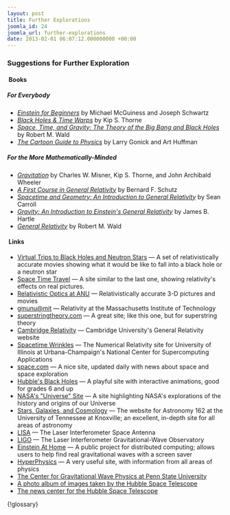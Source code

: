 ```yaml
---
layout: post
title: Further Explorations
joomla_id: 24
joomla_url: further-explorations
date: 2013-02-01 06:07:12.000000000 +00:00
---
```

<h3>Suggestions for Further Exploration</h3>
<h4 class="icon-book">&nbsp;Books</h4>
<h5>For Everybody</h5>
<ul>
<li><a href="http://www.amazon.com/gp/product/0375714596/" target="_blank"><i>Einstein for Beginners</i></a> by Michael McGuiness and Joseph Schwartz</li>
<li><a href="http://www.amazon.com/gp/product/0393312763/" target="_blank"><i>Black Holes &amp; Time Warps</i></a> by Kip S. Thorne</li>
<li><a href="http://www.amazon.com/gp/product/0226870294/" target="_blank"><i>Space, Time, and Gravity: The Theory of the Big Bang and Black Holes</i></a> by Robert M. Wald</li>
<li><a href="http://www.amazon.com/gp/product/0062731009/" target="_blank"><i>The Cartoon Guide to Physics</i></a> by Larry Gonick and Art Huffman</li>
</ul>
<h5>For the More Mathematically-Minded</h5>
<ul>
<li><a href="http://www.amazon.com/gp/product/0716703440/" target="_blank"><i>Gravitation</i></a> by Charles W. Misner, Kip S. Thorne, and John Archibald Wheeler</li>
<li><a href="http://www.amazon.com/gp/product/0521277035/" target="_blank"><i>A First Course in General Relativity</i></a> by Bernard F. Schutz</li>
<li><a href="http://www.amazon.com/gp/product/0805387323/" target="_blank"><i>Spacetime and Geometry: An Introduction to General Relativity</i></a> by Sean Carroll</li>
<li><a href="http://www.amazon.com/gp/product/0805386629/" target="_blank"><i>Gravity: An Introduction to Einstein's General Relativity</i></a> by James B. Hartle</li>
<li><a href="http://www.amazon.com/gp/product/0226870332/" target="_blank"><i>General Relativity</i></a> by Robert M. Wald</li>
</ul>
<h4 class="icon-link">&nbsp;Links</h4>
<ul>
<li><a href="http://antwrp.gsfc.nasa.gov/htmltest/rjn_bht.html" target="_blank">Virtual Trips to Black Holes and Neutron Stars</a> — A set of relativistically accurate movies showing what it would be like to fall into a black hole or a neutron star</li>
<li><a href="http://www.spacetimetravel.org/" target="_blank">Space Time Travel</a> — A site similar to the last one, showing relativity's effects on real pictures.</li>
<li><a href="http://www.anu.edu.au/Physics/Searle/" target="_blank">Relativistic Optics at ANU</a> — Relativistically accurate 3-D pictures and movies</li>
<li><a href="http://gmunu.mit.edu" target="_blank">gmunu@mit</a> — Relativity at the Massachusetts Institute of Technology</li>
<li><a href="http://superstringtheory.com/" target="_blank">superstringtheory.com</a> — A great site; like this one, but for superstring theory</li>
<li><a href="http://www.damtp.cam.ac.uk/user/gr/public/" target="_blank">Cambridge Relativity</a> — Cambridge University's General Relativity website</li>
<li><a href="http://archive.ncsa.uiuc.edu/Cyberia/NumRel/NumRelHome.html" target="_blank">Spacetime Wrinkles</a> — The Numerical Relativity site for University of Illinois at Urbana-Champaign's National Center for Supercomputing Applications</li>
<li><a href="http://www.space.com/" target="_blank">space.com</a> — A nice site, updated daily with news about space and space exploration</li>
<li><a href="http://hubblesite.org/discoveries/black_holes/" target="_blank">Hubble's Black Holes</a> — A playful site with interactive animations, good for grades 6 and up</li>
<li><a href="http://universe.nasa.gov/" target="_blank">NASA's "Universe" Site</a> — A site highlighting NASA's explorations of the history and origins of our Universe</li>
<li><a href="http://csep10.phys.utk.edu/astr162/lect/index.html" target="_blank">Stars, Galaxies, and Cosmology</a> — The website for Astronomy 162 at the University of Tennessee at Knoxville; an excellent, in-depth site for all areas of astronomy</li>
<li><a href="http://lisa.nasa.gov/" target="_blank">LISA</a> — The Laser Interferometer Space Antenna</li>
<li><a href="http://www.ligo.org/science/overview.php" target="_blank">LIGO</a> — The Laser Interferometer Gravitational-Wave Observatory</li>
<li><a href="http://einstein.phys.uwm.edu/" target="_blank" title="Einstein At Home">Einstein At Home</a> — A public project for distributed computing; allows users to help find real gravitational waves with a screen saver</li>
<li><a href="http://hyperphysics.phy-astr.gsu.edu/hbase/hph.html" target="_blank">HyperPhysics</a> — A very useful site, with information from all areas of physics</li>
<li><a href="http://cgwp.gravity.psu.edu/" target="_blank">The Center for Gravitational Wave Physics at Penn State University</a></li>
<li><a href="http://hubblesite.org/gallery/album/" target="_blank">A photo album of images taken by the Hubble Space Telescope</a></li>
<li><a href="http://hubblesite.org/newscenter/" target="_blank">The news center for the Hubble Space Telescope</a></li>
</ul>
<p>{!glossary}</p>
